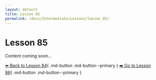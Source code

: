 ```yaml
---
layout: default
title: Lesson 85
permalink: /docs/Intermediate/Lessons/lesson_85/
---
```


# Lesson 85

Content coming soon...

[⬅️ Back to Lesson 84](lesson_84.md){ .md-button .md-button--primary }  [➡️ Go to Lesson 86](lesson_86.md){ .md-button .md-button--primary }
